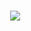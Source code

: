 <p align="center" style="padding:25px;display:flex;align-items:center;">
    <img src="https://github-profile-trophy.vercel.app/?username=SikroxMemer&theme=onedark&column=7&magrin=25px" class="center">
  </p>
